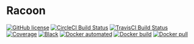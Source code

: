 # Racoon

[![GitHub license](https://img.shields.io/github/license/onukura/Racoon)](https://github.com/onukura/Racoon)
[![CircleCI Build Status](https://circleci.com/gh/onukura/Racoon.svg?style=shield)](https://circleci.com/gh/onukura/Racoon)
[![TravisCI Build Status](https://travis-ci.org/onukura/Racoon.svg?branch=master)](https://travis-ci.org/onukura/Racoon)
[![Coverage](https://codecov.io/gh/onukura/Racoon/branch/master/graph/badge.svg)](https://codecov.io/gh/onukura/Racoon)
[![Black](https://img.shields.io/badge/code%20style-black-000000.svg)](https://github.com/psf/black)
[![Docker automated](https://img.shields.io/docker/automated/onukura/racoon)](https://hub.docker.com/repository/docker/onukura/racoon)
[![Docker build](https://img.shields.io/docker/build/onukura/racoon)](https://hub.docker.com/repository/docker/onukura/racoon)
[![Docker pull](https://img.shields.io/docker/pulls/onukura/racoon)](https://hub.docker.com/repository/docker/onukura/racoon)
